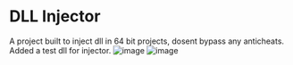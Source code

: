 # DLL Injector
 A project built to inject dll in 64 bit projects, dosent bypass any anticheats. Added a test dll for injector.
![image](https://user-images.githubusercontent.com/80362131/212933215-50dd2452-4b8c-4026-ad0c-efd7490068d3.png)
![image](https://user-images.githubusercontent.com/80362131/212933307-911ff1fb-235b-43d7-8f66-5342d9f9add6.png)
